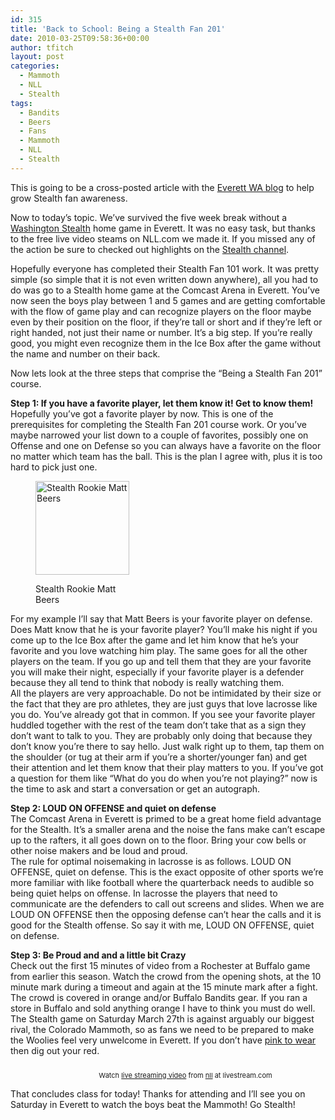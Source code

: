 ```yaml
---
id: 315
title: 'Back to School: Being a Stealth Fan 201'
date: 2010-03-25T09:58:36+00:00
author: tfitch
layout: post
categories:
  - Mammoth
  - NLL
  - Stealth
tags:
  - Bandits
  - Beers
  - Fans
  - Mammoth
  - NLL
  - Stealth
---
```

This is going to be a cross-posted article with the <a href="http://www.everettwablog.com" target="_new" rel="noopener noreferrer">Everett WA blog</a> to help grow Stealth fan awareness.

Now to today&#8217;s topic. We&#8217;ve survived the five week break without a [Washington Stealth](http://www.stealthlax.com) home game in Everett. It was no easy task, but thanks to the free live video steams on NLL.com we made it. If you missed any of the action be sure to checked out highlights on the [Stealth channel](http://www.nll.com/live-stealth.htm).

Hopefully everyone has completed their Stealth Fan 101 work. It was pretty simple (so simple that it is not even written down anywhere), all you had to do was go to a Stealth home game at the Comcast Arena in Everett. You&#8217;ve now seen the boys play between 1 and 5 games and are getting comfortable with the flow of game play and can recognize players on the floor maybe even by their position on the floor, if they&#8217;re tall or short and if they&#8217;re left or right handed, not just their name or number. It&#8217;s a big step. If you&#8217;re really good, you might even recognize them in the Ice Box after the game without the name and number on their back.

Now lets look at the three steps that comprise the &#8220;Being a Stealth Fan 201&#8221; course.

**Step 1: If you have a favorite player, let them know it! Get to know them!**  
Hopefully you&#8217;ve got a favorite player by now. This is one of the prerequisites for completing the Stealth Fan 201 course work. Or you&#8217;ve maybe narrowed your list down to a couple of favorites, possibly one on Offense and one on Defense so you can always have a favorite on the floor no matter which team has the ball. This is the plan I agree with, plus it is too hard to pick just one.<figure id="attachment_295" aria-describedby="caption-attachment-295" style="width: 150px" class="wp-caption alignright">

<img class="size-thumbnail wp-image-295" title="matt_beers" src="http://thestealthdragon.com/wp-content/uploads/2010/01/matt_beers-150x150.jpg" alt="Stealth Rookie Matt Beers" width="150" height="150" /> <figcaption id="caption-attachment-295" class="wp-caption-text">Stealth Rookie Matt Beers</figcaption></figure> 

For my example I&#8217;ll say that Matt Beers is your favorite player on defense. Does Matt know that he is your favorite player? You&#8217;ll make his night if you come up to the Ice Box after the game and let him know that he&#8217;s your favorite and you love watching him play. The same goes for all the other players on the team. If you go up and tell them that they are your favorite you will make their night, especially if your favorite player is a defender because they all tend to think that nobody is really watching them.  
All the players are very approachable. Do not be intimidated by their size or the fact that they are pro athletes, they are just guys that love lacrosse like you do. You&#8217;ve already got that in common. If you see your favorite player huddled together with the rest of the team don&#8217;t take that as a sign they don&#8217;t want to talk to you. They are probably only doing that because they don&#8217;t know you&#8217;re there to say hello. Just walk right up to them, tap them on the shoulder (or tug at their arm if you&#8217;re a shorter/younger fan) and get their attention and let them know that their play matters to you. If you&#8217;ve got a question for them like &#8220;What do you do when you&#8217;re not playing?&#8221; now is the time to ask and start a conversation or get an autograph.

**Step 2: LOUD ON OFFENSE and quiet on defense**  
The Comcast Arena in Everett is primed to be a great home field advantage for the Stealth. It&#8217;s a smaller arena and the noise the fans make can&#8217;t escape up to the rafters, it all goes down on to the floor. Bring your cow bells or other noise makers and be loud and proud.  
The rule for optimal noisemaking in lacrosse is as follows. LOUD ON OFFENSE, quiet on defense. This is the exact opposite of other sports we&#8217;re more familiar with like football where the quarterback needs to audible so being quiet helps on offense. In lacrosse the players that need to communicate are the defenders to call out screens and slides. When we are LOUD ON OFFENSE then the opposing defense can&#8217;t hear the calls and it is good for the Stealth offense. So say it with me, LOUD ON OFFENSE, quiet on defense.

**Step 3: Be Proud and and a little bit Crazy**  
Check out the first 15 minutes of video from a Rochester at Buffalo game from earlier this season. Watch the crowd from the opening shots, at the 10 minute mark during a timeout and again at the 15 minute mark after a fight. The crowd is covered in orange and/or Buffalo Bandits gear. If you ran a store in Buffalo and sold anything orange I have to think you must do well. The Stealth game on Saturday March 27th is against arguably our biggest rival, the Colorado Mammoth, so as fans we need to be prepared to make the Woolies feel very unwelcome in Everett. If you don&#8217;t have [pink to wear](http://www.stealthlax.com/articles/view/418/) then dig out your red.



<div style="font-size: 11px; padding-top: 10px; text-align: center; width: 560px;">
  Watch <a title="live streaming video" href="http://www.livestream.com/?utm_source=lsplayer&utm_medium=embed&utm_campaign=footerlinks">live streaming video</a> from <a title="Watch nll at livestream.com" href="http://www.livestream.com/nll?utm_source=lsplayer&utm_medium=embed&utm_campaign=footerlinks">nll</a> at livestream.com
</div>

That concludes class for today! Thanks for attending and I&#8217;ll see you on Saturday in Everett to watch the boys beat the Mammoth! Go Stealth!
